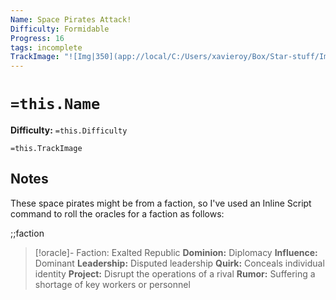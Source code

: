 ```yaml
---
Name: Space Pirates Attack!
Difficulty: Formidable
Progress: 16
tags: incomplete
TrackImage: "![Img|350](app://local/C:/Users/xavieroy/Box/Star-stuff/Images/Shortcut_Images/ProgressTracks/progress-track-16.svg)"
---
```


# `=this.Name`
**Difficulty:** `=this.Difficulty`

`=this.TrackImage`


## Notes

These space pirates might be from a faction, so I've used an Inline Script command to roll the oracles for a faction as follows:

;;faction

> [!oracle]- Faction: Exalted Republic
> **Dominion:** Diplomacy
> **Influence:** Dominant
> **Leadership:** Disputed leadership
> **Quirk:** Conceals individual identity
> **Project:** Disrupt the operations of a rival
> **Rumor:** Suffering a shortage of key workers or personnel


